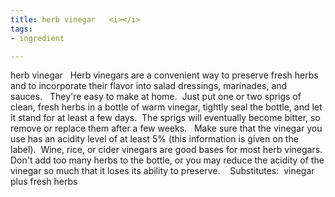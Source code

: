 ```yaml
---
title: herb vinegar   <i></i>
tags:
- ingredient

---
```

herb vinegar    Herb vinegars are a convenient way to preserve fresh herbs and to incorporate their flavor into salad dressings, marinades, and sauces.   They're easy to make at home.  Just put one or two sprigs of clean, fresh herbs in a bottle of warm vinegar, tightly seal the bottle, and let it stand for at least a few days.  The sprigs will eventually become bitter, so remove or replace them after a few weeks.   Make sure that the vinegar you use has an acidity level of at least 5% (this information is given on the label).  Wine, rice, or cider vinegars are good bases for most herb vinegars.  Don't add too many herbs to the bottle, or you may reduce the acidity of the vinegar so much that it loses its ability to preserve.    Substitutes:  vinegar plus fresh herbs
